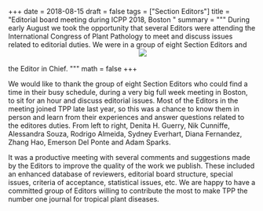 +++
date = 2018-08-15
draft = false
tags = ["Section Editors"]
title = "Editorial board meeting during ICPP 2018, Boston "
summary = """
During early August we took the opportunity that several Editors were attending the International Congress of Plant Pathology to meet and discuss issues related to editorial duties. We were in a group of eight Section Editors and the Editor in Chief. 
"""
math = false
+++ 
<img src = "/img/posts/editors-pic-icpp2018.jpg" style = "margin-bottom:30px">

We would like to thank the group of eight Section Editors who could find a time in their busy schedule, during a very big full week meeting in Boston, to sit for an hour and discuss editorial issues. Most of the Editors in the meeting joined TPP late last year, so this was a chance to know them in person and learn from their experiences and answer questions related to the editores duties. From left to right, Denita H. Guerry, Nik Cunniffe, Alessandra Souza, Rodrigo Almeida, Sydney Everhart, Diana Fernandez, Zhang Hao, Emerson Del Ponte and Adam Sparks. 

It was a productive meeting with several comments and suggestions made by the Editors to improve the quality of the work we publish. These included an enhanced database of reviewers, editorial board structure, special issues, criteria of acceptance, statistical issues, etc. We are happy to have a committed group of Editors  willing to contribute the most to make TPP the number one journal for tropical plant diseases.







